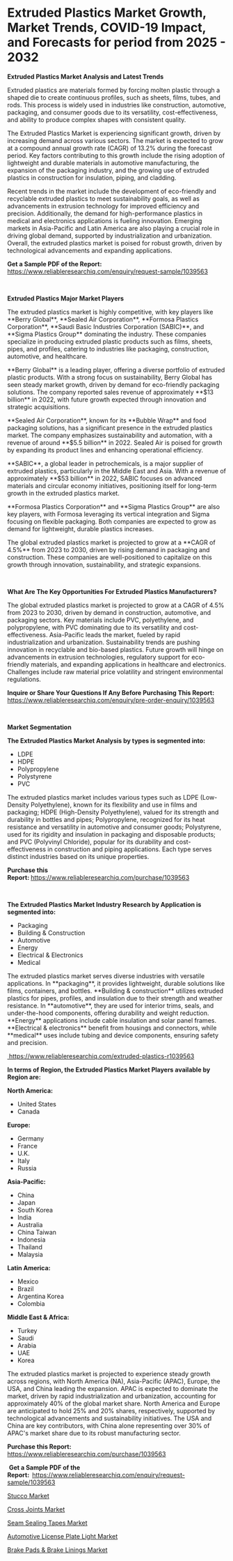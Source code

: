 <p><h1>Extruded Plastics Market Growth, Market Trends, COVID-19 Impact, and Forecasts for period from 2025 - 2032</h1></p><p><strong>Extruded Plastics Market Analysis and Latest Trends</strong></p>
<p><p>Extruded plastics are materials formed by forcing molten plastic through a shaped die to create continuous profiles, such as sheets, films, tubes, and rods. This process is widely used in industries like construction, automotive, packaging, and consumer goods due to its versatility, cost-effectiveness, and ability to produce complex shapes with consistent quality.</p><p>The Extruded Plastics Market is experiencing significant growth, driven by increasing demand across various sectors. The market is expected to grow at a compound annual growth rate (CAGR) of 13.2% during the forecast period. Key factors contributing to this growth include the rising adoption of lightweight and durable materials in automotive manufacturing, the expansion of the packaging industry, and the growing use of extruded plastics in construction for insulation, piping, and cladding.</p><p>Recent trends in the market include the development of eco-friendly and recyclable extruded plastics to meet sustainability goals, as well as advancements in extrusion technology for improved efficiency and precision. Additionally, the demand for high-performance plastics in medical and electronics applications is fueling innovation. Emerging markets in Asia-Pacific and Latin America are also playing a crucial role in driving global demand, supported by industrialization and urbanization. Overall, the extruded plastics market is poised for robust growth, driven by technological advancements and expanding applications.</p></p>
<p><strong>Get a Sample PDF of the Report:&nbsp;</strong> <a href="https://www.reliableresearchiq.com/enquiry/request-sample/1039563?utm_campaign=1159&utm_medium=2&utm_source=Github&utm_content=ia&utm_term=25012025&utm_id=extruded-plastics">https://www.reliableresearchiq.com/enquiry/request-sample/1039563</a></p>
<p>&nbsp;</p>
<p><strong>Extruded Plastics Major Market Players</strong></p>
<p><p>The extruded plastics market is highly competitive, with key players like **Berry Global**, **Sealed Air Corporation**, **Formosa Plastics Corporation**, **Saudi Basic Industries Corporation (SABIC)**, and **Sigma Plastics Group** dominating the industry. These companies specialize in producing extruded plastic products such as films, sheets, pipes, and profiles, catering to industries like packaging, construction, automotive, and healthcare.</p><p>**Berry Global** is a leading player, offering a diverse portfolio of extruded plastic products. With a strong focus on sustainability, Berry Global has seen steady market growth, driven by demand for eco-friendly packaging solutions. The company reported sales revenue of approximately **$13 billion** in 2022, with future growth expected through innovation and strategic acquisitions.</p><p>**Sealed Air Corporation**, known for its **Bubble Wrap** and food packaging solutions, has a significant presence in the extruded plastics market. The company emphasizes sustainability and automation, with a revenue of around **$5.5 billion** in 2022. Sealed Air is poised for growth by expanding its product lines and enhancing operational efficiency.</p><p>**SABIC**, a global leader in petrochemicals, is a major supplier of extruded plastics, particularly in the Middle East and Asia. With a revenue of approximately **$53 billion** in 2022, SABIC focuses on advanced materials and circular economy initiatives, positioning itself for long-term growth in the extruded plastics market.</p><p>**Formosa Plastics Corporation** and **Sigma Plastics Group** are also key players, with Formosa leveraging its vertical integration and Sigma focusing on flexible packaging. Both companies are expected to grow as demand for lightweight, durable plastics increases.</p><p>The global extruded plastics market is projected to grow at a **CAGR of 4.5%** from 2023 to 2030, driven by rising demand in packaging and construction. These companies are well-positioned to capitalize on this growth through innovation, sustainability, and strategic expansions.</p></p>
<p>&nbsp;</p>
<p><strong>What Are The Key Opportunities For Extruded Plastics Manufacturers?</strong></p>
<p><p>The global extruded plastics market is projected to grow at a CAGR of 4.5% from 2023 to 2030, driven by demand in construction, automotive, and packaging sectors. Key materials include PVC, polyethylene, and polypropylene, with PVC dominating due to its versatility and cost-effectiveness. Asia-Pacific leads the market, fueled by rapid industrialization and urbanization. Sustainability trends are pushing innovation in recyclable and bio-based plastics. Future growth will hinge on advancements in extrusion technologies, regulatory support for eco-friendly materials, and expanding applications in healthcare and electronics. Challenges include raw material price volatility and stringent environmental regulations.</p></p>
<p><strong>Inquire or Share Your Questions If Any Before Purchasing This Report:</strong> <a href="https://www.reliableresearchiq.com/enquiry/pre-order-enquiry/1039563?utm_campaign=1159&utm_medium=2&utm_source=Github&utm_content=ia&utm_term=25012025&utm_id=extruded-plastics">https://www.reliableresearchiq.com/enquiry/pre-order-enquiry/1039563</a></p>
<p>&nbsp;</p>
<p><strong>Market Segmentation</strong></p>
<p><strong>The Extruded Plastics Market Analysis by types is segmented into:</strong></p>
<p><ul><li>LDPE</li><li>HDPE</li><li>Polypropylene</li><li>Polystyrene</li><li>PVC</li></ul></p>
<p><p>The extruded plastics market includes various types such as LDPE (Low-Density Polyethylene), known for its flexibility and use in films and packaging; HDPE (High-Density Polyethylene), valued for its strength and durability in bottles and pipes; Polypropylene, recognized for its heat resistance and versatility in automotive and consumer goods; Polystyrene, used for its rigidity and insulation in packaging and disposable products; and PVC (Polyvinyl Chloride), popular for its durability and cost-effectiveness in construction and piping applications. Each type serves distinct industries based on its unique properties.</p></p>
<p><strong>Purchase this Report:&nbsp;</strong><a href="https://www.reliableresearchiq.com/purchase/1039563?utm_campaign=1159&utm_medium=2&utm_source=Github&utm_content=ia&utm_term=25012025&utm_id=extruded-plastics">https://www.reliableresearchiq.com/purchase/1039563</a></p>
<p>&nbsp;</p>
<p><strong>The Extruded Plastics Market Industry Research by Application is segmented into:</strong></p>
<p><ul><li>Packaging</li><li>Building & Construction</li><li>Automotive</li><li>Energy</li><li>Electrical & Electronics</li><li>Medical</li></ul></p>
<p><p>The extruded plastics market serves diverse industries with versatile applications. In **packaging**, it provides lightweight, durable solutions like films, containers, and bottles. **Building & construction** utilizes extruded plastics for pipes, profiles, and insulation due to their strength and weather resistance. In **automotive**, they are used for interior trims, seals, and under-the-hood components, offering durability and weight reduction. **Energy** applications include cable insulation and solar panel frames. **Electrical & electronics** benefit from housings and connectors, while **medical** uses include tubing and device components, ensuring safety and precision.</p></p>
<p><a href="https://www.reliableresearchiq.com/extruded-plastics-r1039563?utm_campaign=1159&utm_medium=2&utm_source=Github&utm_content=ia&utm_term=25012025&utm_id=extruded-plastics">&nbsp;https://www.reliableresearchiq.com/extruded-plastics-r1039563</a></p>
<p><strong>In terms of Region, the Extruded Plastics Market Players available by Region are:</strong></p>
<p>
    <p> <strong> North America: </strong>
        <ul>
            <li>United States</li>
            <li>Canada</li>
        </ul>
        </p> 
    <p> <strong> Europe: </strong>
        <ul>
            <li>Germany</li>
            <li>France</li>
            <li>U.K.</li>
            <li>Italy</li>
            <li>Russia</li>
        </ul>
        </p> 
    <p> <strong> Asia-Pacific: </strong>
        <ul>
            <li>China</li>
            <li>Japan</li>
            <li>South Korea</li>
            <li>India</li>
            <li>Australia</li>
            <li>China Taiwan</li>
            <li>Indonesia</li>
            <li>Thailand</li>
            <li>Malaysia</li>
        </ul>
        </p> 
    <p> <strong> Latin America: </strong>
        <ul>
            <li>Mexico</li>
            <li>Brazil</li>
            <li>Argentina Korea</li>
            <li>Colombia</li>
        </ul>
        </p> 
    <p> <strong> Middle East & Africa: </strong>
        <ul>
            <li>Turkey</li>
            <li>Saudi</li>
            <li>Arabia</li>
            <li>UAE</li>
            <li>Korea</li>
        </ul>
    </p>
    </p>
<p><p>The extruded plastics market is projected to experience steady growth across regions, with North America (NA), Asia-Pacific (APAC), Europe, the USA, and China leading the expansion. APAC is expected to dominate the market, driven by rapid industrialization and urbanization, accounting for approximately 40% of the global market share. North America and Europe are anticipated to hold 25% and 20% shares, respectively, supported by technological advancements and sustainability initiatives. The USA and China are key contributors, with China alone representing over 30% of APAC's market share due to its robust manufacturing sector.</p></p>
<p><strong>Purchase this Report: </strong><a href="https://www.reliableresearchiq.com/purchase/1039563?utm_campaign=1159&utm_medium=2&utm_source=Github&utm_content=ia&utm_term=25012025&utm_id=extruded-plastics">https://www.reliableresearchiq.com/purchase/1039563</a></p>
<p>&nbsp;<strong>Get a Sample PDF of the Report:&nbsp;&nbsp;</strong><a href="https://www.reliableresearchiq.com/enquiry/request-sample/1039563?utm_campaign=1159&utm_medium=2&utm_source=Github&utm_content=ia&utm_term=25012025&utm_id=extruded-plastics">https://www.reliableresearchiq.com/enquiry/request-sample/1039563</a></p>
<p><strong></strong></p>
<p><p><a href="https://github.com/katonmarti489/Market-Research-Report-List-1/blob/main/stucco-market.md?utm_campaign=1159&utm_medium=2&utm_source=Github&utm_content=ia&utm_term=25012025&utm_id=extruded-plastics">Stucco Market</a></p><p><a href="https://www.linkedin.com/pulse/comprehensive-analysis-cross-joints-market-key-player-dte4e?utm_campaign=1159&utm_medium=2&utm_source=Github&utm_content=ia&utm_term=25012025&utm_id=extruded-plastics">Cross Joints Market</a></p><p><a href="https://github.com/lisaeichler20775/Market-Research-Report-List-1/blob/main/seam-sealing-tapes-market.md?utm_campaign=1159&utm_medium=2&utm_source=Github&utm_content=ia&utm_term=25012025&utm_id=extruded-plastics">Seam Sealing Tapes Market</a></p><p><a href="https://www.linkedin.com/pulse/data-global-automotive-license-plate-light-markets-share-size-5pavc?utm_campaign=1159&utm_medium=2&utm_source=Github&utm_content=ia&utm_term=25012025&utm_id=extruded-plastics">Automotive License Plate Light Market</a></p><p><a href="https://www.linkedin.com/pulse/strategic-overview-brake-pads-linings-market-industry-tactics-4njjf?utm_campaign=1159&utm_medium=2&utm_source=Github&utm_content=ia&utm_term=25012025&utm_id=extruded-plastics">Brake Pads & Brake Linings Market</a></p></p>